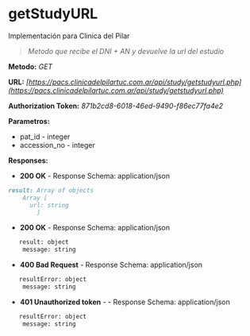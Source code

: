 
# getStudyURL
Implementación para Clinica del Pilar
>*Metodo que recibe el DNI + AN y devuelve la url del estudio*


**Metodo:** *GET*


**URL:** *[https://pacs.clinicadelpilartuc.com.ar/api/study/getstudyurl.php](https://pacs.clinicadelpilartuc.com.ar/api/study/getstudyurl.php)*


**Authorization Token:** *871b2cd8-6018-46ed-9490-f86ec77fa4e2*


**Parametros:** 
- pat_id - integer
- accession_no - integer




**Responses:**

- **200 OK** - Response Schema: application/json
```markdown
result: Array of objects
  	Array [
   	  url: string
        ]
```	
- **200 OK** - Response Schema: application/json
```markdown
   result: object	
	message: string
```	
- **400 Bad Request** - Response Schema: application/json
```markdown
   resultError: object	
	message: string
```
- **401 Unauthorized token** - - Response Schema: application/json
```markdown
   resultError: object	
	message: string
```

